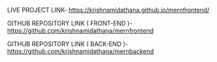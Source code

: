 
LIVE PROJECT LINK-   https://krishnamidathana.github.io/mernfrontend/

GITHUB REPOSITORY LINK ( FRONT-END )-   https://github.com/krishnamidathana/mernfrontend

GITHUB REPOSITORY LINK ( BACK-END )-   https://github.com/krishnamidathana/mernbackend

